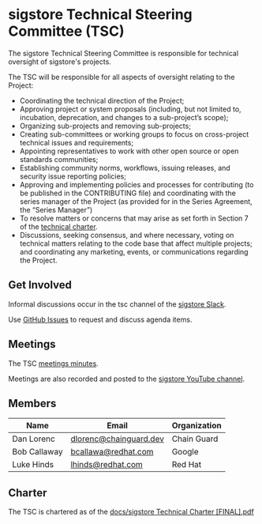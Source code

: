 # sigstore Technical Steering Committee (TSC)

The sigstore Technical Steering Committee is responsible for technical oversight
of sigstore's projects.

The TSC will be responsible for all aspects of oversight relating to the Project:

* Coordinating the technical direction of the Project;
* Approving project or system proposals (including, but not limited to, incubation,
  deprecation, and changes to a sub-project’s scope);
* Organizing sub-projects and removing sub-projects;
* Creating sub-committees or working groups to focus on cross-project technical
issues and requirements;
* Appointing representatives to work with other open source or open standards communities;
* Establishing community norms, workflows, issuing releases, and security issue
  reporting policies;
* Approving and implementing policies and processes for contributing (to be
  published in the CONTRIBUTING file) and coordinating with the series manager
  of the Project (as provided for in the Series Agreement, the “Series Manager”)
* To resolve matters or concerns that may arise as set forth in Section 7 of the
  [technical charter](https://github.com/sigstore/tac/blob/main/docs/sigstore%20Technical%20Charter%20%5BFINAL%5D.pdf).
* Discussions, seeking consensus, and where necessary, voting on technical
  matters relating to the code base that affect multiple projects; and coordinating
  any marketing, events, or communications regarding the Project.

## Get Involved

Informal discussions occur in the tsc channel of the [sigstore Slack](https://sigstore.slack.com).

Use [GitHub Issues](https://github.com/sigstore/tac/issues) to request and discuss agenda items.

## Meetings

The TSC [meetings minutes](pending).

Meetings are also recorded and posted to the [sigstore YouTube channel](pending).

## Members

| Name | Email | Organization |
| --- | --- | --- |
| Dan Lorenc | dlorenc@chainguard.dev | Chain Guard |
| Bob Callaway | bcallawa@redhat.com | Google |
| Luke Hinds | lhinds@redhat.com | Red Hat |

## Charter

The TSC is chartered as of the [docs/sigstore Technical Charter [FINAL].pdf](https://github.com/sigstore/tac/blob/main/docs/sigstore%20Technical%20Charter%20%5BFINAL%5D.pdf)
